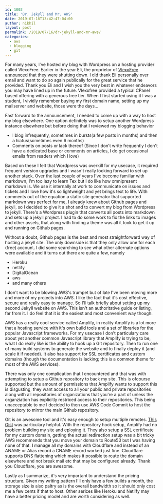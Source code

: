 ```yaml
---
id: 1002
title: 'Dr. Jekyll and Mr. AWS'
date: 2019-07-16T13:42:47-04:00
author: nikhil
layout: post
permalink: /2019/07/16/dr-jekyll-and-mr-aws/
categories:
  - aws
  - blogging
  - git
---
```

For many years, I've hosted my blog with Wordpress on a hosting provider called VlexoFree. Earlier in the year Eli, the proprietor of [VlexoFree announced](https://web.archive.org/web/20190419184558/http://www.vlexofree.com/announcement.html) that they were shutting down. I did thank Eli personally over email and want to do so again publically for the great service that he provided. Thank you Eli and I wish you the very best in whatever endeavors you may have lined up in the future. Vlexofree provided a typical CPanel based offering with a generous free tier. When I first started using it I was a student, I vividly remember buying my first domain name, setting up my mailserver and website, those were the days...

Fast forward to the announcement, I needed to come up with a way to host my blog elsewhere. One option definitely was to setup another Wordpress instance elsewhere but before doing that I reviewed my blogging behavior
- I blog infrequently, sometimes in bursts(a few posts in months) and then a hiatus(sometimes even 6 months)
- Comments on posts or lack thereof (Since I don't write frequently I don't have a dedicated base or comments on articles, I do get occasional emails from readers which I love)

Based on these I felt that Wordpress was overkill for my usecase, it required frequent version upgrades and I wasn't really looking forward to set up another stack. Over the last couple of years I've become familiar with markdown, I'm too lazy to learn Tex but I do like how omnipresent markdown is. We use it internally at work to communicate on issues and tickets and I love how it's so lightweight and yet brings text to life. With comments out of the equation a static site generator that supported markdown was perfect for me, I already knew about Github pages and jekyll, so I decided to give it a shot and to convert my blog from Wordpress to jekyll. There's a Wordpress plugin that converts all posts into markdown and sets up a jekyll project. I had to do some work to fix the links to images and other assets, that along with finding a theme was all it took to get it up and running on Github pages.

Without a doubt, Github pages is the best and most straightforward way of hosting a jekyll site. The only downside is that they only allow one for each (free) account. I did some searching to see what other alternate options were available and it turns out there are quite a few, namely
- Heroku
- netlify
- DigitalOcean
- aws
- and many others

I don't want to be blowing AWS's trumpet but of late I've been moving more and more of my projects into AWS. I like the fact that it's cost effective, secure and really easy to manage. So I'll talk briefly about setting up my second Jekyll website on AWS. This isn't an authoritative guide or listing, far from it. I do feel that it is the easiest and most convenient way though.

AWS has a really cool service called Amplify, in reality Amplify is a lot more that a hosting service with it's own build tools and a set of libraries for the popular Javascript frameworks. For my usecase I don't particulary care about yet another common Javascript library that Amplify is trying to be, what I do really like is the ability to hook up a Git repository. Then to run one of many build systems to generate the website and to finally deploy it (and scale it if needed). It also has support for SSL certificates and custom domains (though the documentation is lacking; this is a common theme for most of the AWS services).

There was only one complication that I encountered and that was with attempting to setup a Github repository to back my site. This is ofcourse supported but the amount of permissions that Amplify wants to support this is disgusting, they want access to all your public and private repositories along with all repositories of organizations that you're a part of unless the organziation has explicitly restriced access to their repositories. This being unacceptable to me I decided to then use AWS Code Commit to host the repository to mirror the main Github repository.

Git is an awesome tool and it's easy enough to setup multiple remotes. [This Gist](https://gist.github.com/rvl/c3f156e117e22a25f242) was particulary helpful. With the repository hook setup, Amplify had no problem building my site and eploying it. They also setup a SSL certificate for my custom domain, getting the actual redirection setup was a bit tricky AWS recommends that you move your domain to Route53 but I was having none of that. I manage all my domains with Cloudflare and instead of an ANAME or Alias record a CNAME record worked just fine. Cloudflare supports DNS flattening which makes it possible to route the domain elsewhere and not break mail etc that may be configured already. Thank you Cloudflare, you are awesome.

Lastly as I summarize, it's very important to understand the pricing structure. Given my writing pattern I'll only have a few builds a month, the storage size is also paltry as is the overall bandwidth so it should only cost me a few cents if that to host. Other serices like Heroku and Netlify may have a better pricing model and are worth considering as well.

